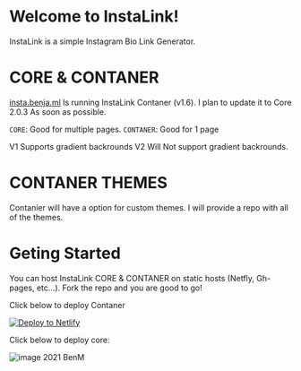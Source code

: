 Welcome to InstaLink!
=================

InstaLink is a simple Instagram Bio Link Generator. 


CORE & CONTANER
====
[insta.benja.ml]("https://insta.benja.ml") Is running InstaLink Contaner (v1.6). I plan to update it to Core 2.0.3 As soon as possible.  

`CORE`: Good for multiple pages. 
`CONTANER`: Good for 1 page


V1 Supports gradient backrounds  V2 Will Not support gradient backrounds.


CONTANER THEMES
===============
Contanier will have a option for custom themes. I will provide a repo with all of the themes. 


Geting Started
==============

You can host InstaLink CORE & CONTANER on static hosts (Netfly, Gh-pages, etc...). Fork the repo and you are good to go!

Click below to deploy Contaner

[![Deploy to Netlify](https://www.netlify.com/img/deploy/button.svg)](https://app.netlify.com/start/deploy?repository=https://github.com/Benjamin-del/instalink)

Click below to deploy core:


![image](https://user-images.githubusercontent.com/67153251/110797670-524d0400-8247-11eb-85f0-255f08cd7e03.png)
2021 BenM